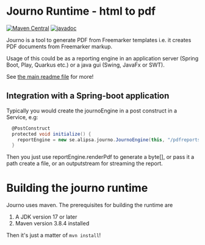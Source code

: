 # Journo Runtime - html to pdf
[![Maven Central](https://maven-badges.herokuapp.com/maven-central/se.alipsa/journo/badge.svg)](https://maven-badges.herokuapp.com/maven-central/se.alipsa/journo)
[![javadoc](https://javadoc.io/badge2/se.alipsa/journo/javadoc.svg)](https://javadoc.io/doc/se.alipsa/journo)

Journo is a tool to generate PDF from Freemarker templates i.e. it
creates PDF documents from Freemarker markup.

Usage of this could be as a reporting engine in an application server (Spring Boot, Play, Quarkus etc.) or a
java gui (Swing, JavaFx or SWT).

See [the main readme file](../README.md) for more!

## Integration with a Spring-boot application
Typically you would create the journoEngine in a post construct in a Service, e.g:

```groovy
  @PostConstruct
  protected void initialize() {
    reportEngine = new se.alipsa.journo.JournoEngine(this, "/pdfreports");
  }
```
Then you just use reportEngine.renderPdf to generate a byte[], or pass it a path create a file, or an outputstream for 
streaming the report. 

# Building the journo runtime
Journo uses maven. The prerequisites for building the runtime are
1. A JDK  version 17 or later
2. Maven version 3.8.4 installed

Then it's just a matter of `mvn install`!
